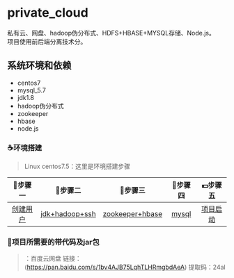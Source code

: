 # private_cloud
私有云、网盘、hadoop伪分布式、HDFS+HBASE+MYSQL存储、Node.js。<br>项目使用前后端分离技术分。

## 系统环境和依赖
* centos7
* mysql_5.7
* jdk1.8
* hadoop伪分布式
* zookeeper
* hbase
* node.js


### :coffee:环境搭建 ###


> Linux centos7.5：这里是环境搭建步骤

| :book:步骤一 | :memo:步骤二 | :ski:步骤三 | :guitar:步骤四 |:dollar:步骤五 |
| :------:| :------: | :------: |:------: |:------: |
| [创建用户](https://blog.csdn.net/weixin_43784163/article/details/112726035) | [jdk+hadoop+ssh](https://blog.csdn.net/weixin_43784163/article/details/112726737) | [zookeeper+hbase](https://blog.csdn.net/weixin_43784163/article/details/112755834) |[mysql](https://blog.csdn.net/weixin_43784163/article/details/112784442) |[项目启动](https://blog.csdn.net/weixin_43784163/article/details/113473311) |

### :mega:项目所需要的带代码及jar包 ###
> ：百度云网盘 链接：(https://pan.baidu.com/s/1bv4AJB75LqhTLHRmgbdAeA) 
提取码：24al 
